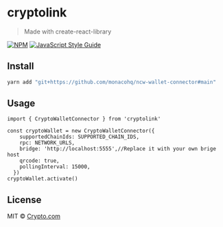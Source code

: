 # cryptolink

> Made with create-react-library

[![NPM](https://img.shields.io/npm/v/cryptolink.svg)](https://www.npmjs.com/package/cryptolink) [![JavaScript Style Guide](https://img.shields.io/badge/code_style-standard-brightgreen.svg)](https://standardjs.com)

## Install

```bash
yarn add "git+https://github.com/monacohq/ncw-wallet-connector#main"
```

## Usage

```tsx
import { CryptoWalletConnector } from 'cryptolink'

const cryptoWallet = new CryptoWalletConnector({
    supportedChainIds: SUPPORTED_CHAIN_IDS,
    rpc: NETWORK_URLS,
    bridge: 'http://localhost:5555',//Replace it with your own brige host
    qrcode: true,
    pollingInterval: 15000,
  })
cryptoWallet.activate()
```

## License

MIT © [Crypto.com](https://github.com/Crypto.com)
